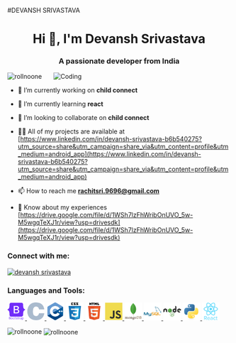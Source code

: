 #DEVANSH SRIVASTAVA<h1 align="center">Hi 👋, I'm Devansh Srivastava</h1>
<h3 align="center">A passionate developer from India</h3>
<img align="right" alt="Coding" width="400" src="https://cdn.dribbble.com/users/1162077/screenshots/3848914/programmer.gif">


<p align="left"> <img src="https://komarev.com/ghpvc/?username=rollnoone&label=Profile%20views&color=0e75b6&style=flat" alt="rollnoone" /> </p>

- 🔭 I’m currently working on **child connect**

- 🌱 I’m currently learning **react**

- 👯 I’m looking to collaborate on **child connect**

- 👨‍💻 All of my projects are available at [https://www.linkedin.com/in/devansh-srivastava-b6b540275?utm_source=share&utm_campaign=share_via&utm_content=profile&utm_medium=android_app](https://www.linkedin.com/in/devansh-srivastava-b6b540275?utm_source=share&utm_campaign=share_via&utm_content=profile&utm_medium=android_app)

- 📫 How to reach me **rachitsri.9696@gmail.com**

- 📄 Know about my experiences [https://drive.google.com/file/d/1WSh7lzFhWribOnUVO_5w-M5wgqTeXJ1r/view?usp=drivesdk](https://drive.google.com/file/d/1WSh7lzFhWribOnUVO_5w-M5wgqTeXJ1r/view?usp=drivesdk)

<h3 align="left">Connect with me:</h3>
<p align="left">
<a href="https://linkedin.com/in/devansh srivastava" target="blank"><img align="center" src="https://raw.githubusercontent.com/rahuldkjain/github-profile-readme-generator/master/src/images/icons/Social/linked-in-alt.svg" alt="devansh srivastava" height="30" width="40" /></a>
</p>

<h3 align="left">Languages and Tools:</h3>
<p align="left"> <a href="https://getbootstrap.com" target="_blank" rel="noreferrer"> <img src="https://raw.githubusercontent.com/devicons/devicon/master/icons/bootstrap/bootstrap-plain-wordmark.svg" alt="bootstrap" width="40" height="40"/> </a> <a href="https://www.cprogramming.com/" target="_blank" rel="noreferrer"> <img src="https://raw.githubusercontent.com/devicons/devicon/master/icons/c/c-original.svg" alt="c" width="40" height="40"/> </a> <a href="https://www.w3schools.com/cpp/" target="_blank" rel="noreferrer"> <img src="https://raw.githubusercontent.com/devicons/devicon/master/icons/cplusplus/cplusplus-original.svg" alt="cplusplus" width="40" height="40"/> </a> <a href="https://www.w3schools.com/css/" target="_blank" rel="noreferrer"> <img src="https://raw.githubusercontent.com/devicons/devicon/master/icons/css3/css3-original-wordmark.svg" alt="css3" width="40" height="40"/> </a> <a href="https://www.w3.org/html/" target="_blank" rel="noreferrer"> <img src="https://raw.githubusercontent.com/devicons/devicon/master/icons/html5/html5-original-wordmark.svg" alt="html5" width="40" height="40"/> </a> <a href="https://developer.mozilla.org/en-US/docs/Web/JavaScript" target="_blank" rel="noreferrer"> <img src="https://raw.githubusercontent.com/devicons/devicon/master/icons/javascript/javascript-original.svg" alt="javascript" width="40" height="40"/> </a> <a href="https://www.mongodb.com/" target="_blank" rel="noreferrer"> <img src="https://raw.githubusercontent.com/devicons/devicon/master/icons/mongodb/mongodb-original-wordmark.svg" alt="mongodb" width="40" height="40"/> </a> <a href="https://www.mysql.com/" target="_blank" rel="noreferrer"> <img src="https://raw.githubusercontent.com/devicons/devicon/master/icons/mysql/mysql-original-wordmark.svg" alt="mysql" width="40" height="40"/> </a> <a href="https://nodejs.org" target="_blank" rel="noreferrer"> <img src="https://raw.githubusercontent.com/devicons/devicon/master/icons/nodejs/nodejs-original-wordmark.svg" alt="nodejs" width="40" height="40"/> </a> <a href="https://www.python.org" target="_blank" rel="noreferrer"> <img src="https://raw.githubusercontent.com/devicons/devicon/master/icons/python/python-original.svg" alt="python" width="40" height="40"/> </a> <a href="https://reactjs.org/" target="_blank" rel="noreferrer"> <img src="https://raw.githubusercontent.com/devicons/devicon/master/icons/react/react-original-wordmark.svg" alt="react" width="40" height="40"/> </a> </p>

<p><img align="left" src="https://github-readme-stats.vercel.app/api/top-langs?username=rollnoone&show_icons=true&locale=en&layout=compact" alt="rollnoone" /></p>

<p>&nbsp;<img align="center" src="https://github-readme-stats.vercel.app/api?username=rollnoone&show_icons=true&locale=en" alt="rollnoone" /></p>
